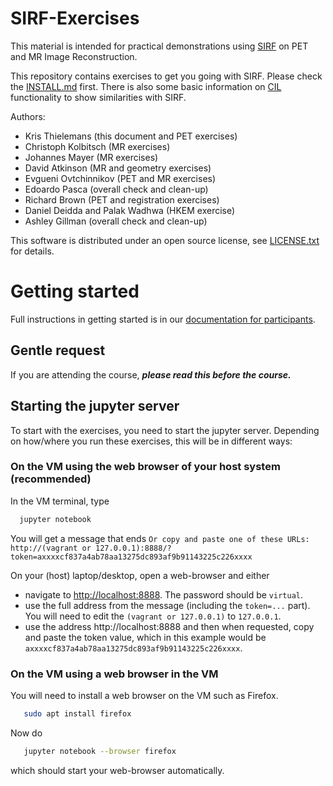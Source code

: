 # SIRF-Exercises

This material is intended for practical demonstrations using 
[SIRF](https://github.com/CCPPETMR/SIRF/wiki/Software-Documentation) on PET and MR Image Reconstruction.

This repository contains exercises to get you going
with SIRF. Please check the [INSTALL.md](INSTALL.md) first.
There is also some basic information on [CIL](https://www.ccpi.ac.uk/CIL) functionality to show similarities with SIRF.

Authors:
- Kris Thielemans (this document and PET exercises)
- Christoph Kolbitsch (MR exercises)
- Johannes Mayer (MR exercises)
- David Atkinson (MR and geometry exercises)
- Evgueni Ovtchinnikov (PET and MR exercises)
- Edoardo Pasca (overall check and clean-up)
- Richard Brown (PET and registration exercises)
- Daniel Deidda and Palak Wadhwa (HKEM exercise)
- Ashley Gillman (overall check and clean-up)

This software is distributed under an open source license, see [LICENSE.txt](LICENSE.txt)
for details.

# Getting started

Full instructions in getting started is in our [documentation for participants](https://github.com/CCPPETMR/SIRF-Exercises/blob/master/DocForParticipants.md).  


Gentle request
--------------
If you are attending the course, ***please read this before the course.*** 



Starting the jupyter server
---------------------------
To start with the exercises, you need to start the jupyter server. Depending on how/where you run these exercises, this will
be in different ways:

### On the VM using the web browser of your host system (recommended)
In the VM terminal, type
  ```bash
    jupyter notebook
```
You will get a message that ends `Or copy and paste one of these URLs:
        http://(vagrant or 127.0.0.1):8888/?token=axxxxcf837a4ab78aa13275dc893af9b91143225c226xxxx`

On your (host) laptop/desktop, open a web-browser and either
- navigate to [http://localhost:8888](http://localhost:8888). The password should be `virtual`.
- use the full address from the message (including the `token=...` part). You will need to edit the `(vagrant or 127.0.0.1)` to `127.0.0.1`.
- use the address http://localhost:8888 and then when requested, copy and paste the token value, which in this example would be `axxxxcf837a4ab78aa13275dc893af9b91143225c226xxxx`. 

### On the VM using a web browser in the VM
You will need to install a web browser on the VM such as Firefox. 
```bash
   sudo apt install firefox
```
Now do

```bash
   jupyter notebook --browser firefox
```
which should start your web-browser automatically.

